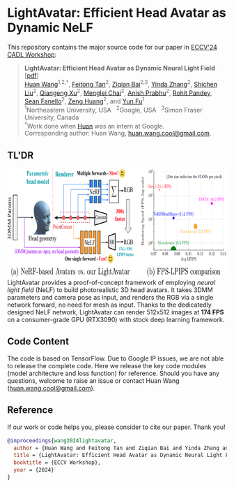 # LightAvatar: Efficient Head Avatar as Dynamic NeLF

This repository contains the major source code for our paper in [ECCV'24 CADL Workshop](https://sites.google.com/nvidia.com/cadl2024): 
> **LightAvatar: Efficient Head Avatar as Dynamic Neural Light Field** [[pdf](./paper/lightavatar-eccv24-workshop.pdf)] \
> [Huan Wang](http://huanwang.tech/)<sup>1,2,†</sup>, [Feitong Tan](https://scholar.google.com/citations?user=qsrpuKIAAAAJ&hl=en)<sup>2</sup>, [Ziqian Bai](https://zqbai-jeremy.github.io/)<sup>2,3</sup>, [Yinda Zhang](https://www.zhangyinda.com/)<sup>2</sup>, [Shichen Liu](https://shichenliu.github.io/)<sup>2</sup>, [Qiangeng Xu](https://xharlie.github.io/)<sup>2</sup>, [Menglei Chai](https://mlchai.com/)<sup>2</sup>, [Anish Prabhu](https://scholar.google.com/citations?user=1zqcBjcAAAAJ&hl=en)<sup>2</sup>, [Rohit Pandey](https://www.linkedin.com/in/rohit-pandey-bab10b7a/), [Sean Fanello](https://www.seanfanello.it/)<sup>2</sup>, [Zeng Huang](https://zeng.science/)<sup>2</sup>, and [Yun Fu](http://www1.ece.neu.edu/~yunfu/)<sup>1</sup> \
> <sup>1</sup>Northeastern University, USA &nbsp; <sup>2</sup>Google, USA &nbsp; <sup>3</sup>Simon Fraser University, Canada \
> <sup>†</sup>Work done when [Huan](http://huanwang.tech/) was an intern at Google. \
> Corresponding author: Huan Wang, huan.wang.cool@gmail.com.

## TL'DR
<div align="center">
    <a><img src="paper/supp/webpage/static/images/teaser.png"  height="250" ></a>
    </br>
</div>
LightAvatar provides a proof-of-concept framework of employing <i>neural light field</i> (NeLF) to build photorealistic 3D head avatars. It takes 3DMM parameters and camera pose as input, and renders the RGB via a single network forward, no need for mesh as input. Thanks to the dedicatedly designed NeLF network, LightAvatar can render 512x512 images at <b>174 FPS</b> on a consumer-grade GPU (RTX3090) with stock deep learning framework.



## Code Content
The code is based on TensorFlow. Due to Google IP issues, we are not able to release the complete code. Here we release the key code modules (model architecture and loss function) for reference. Should you have any questions, welcome to raise an issue or contact Huan Wang (huan.wang.cool@gmail.com).


## Reference

If our work or code helps you, please consider to cite our paper. Thank you!
```BibTeX
@inproceedings{wang2024lightavatar,
  author = {Huan Wang and Feitong Tan and Ziqian Bai and Yinda Zhang and Shichen Liu and Qiangeng Xu and Menglei Chai and Anish Prabhu and Rohit Pandey Sean Fanello and Zeng Huang and Yun Fu},
  title = {LightAvatar: Efficient Head Avatar as Dynamic Neural Light Field},
  booktitle = {ECCV Workshop},
  year = {2024}
}
```